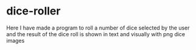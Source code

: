 # dice-roller

Here I have made a program to roll a number of dice selected by the user and the result of the dice roll is shown in text and visually with png dice images
